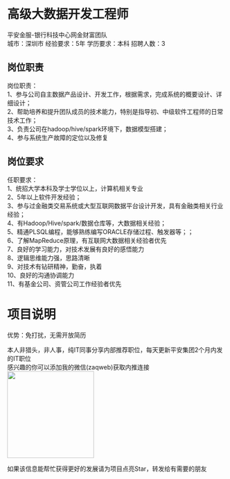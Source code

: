 # 高级大数据开发工程师
平安金服-银行科技中心网金财富团队  
城市：深圳市 经验要求：5年 学历要求：本科  招聘人数：3

## 岗位职责
岗位职责：   
1、参与公司自主数据产品设计、开发工作，根据需求，完成系统的概要设计、详细设计；   
2、帮助培养和提升团队成员的技术能力，特别是指导初、中级软件工程师的日常技术工作；   
3、负责公司在hadoop/hive/spark环境下，数据模型搭建；   
4、参与系统生产故障的定位以及修复

## 岗位要求
任职要求：   
1、统招大学本科及学士学位以上，计算机相关专业   
2、5年以上软件开发经验；   
3、参与过金融类交易系统或大型互联网数据平台设计开发，具有金融类相关行业经验；   
4、有Hadoop/Hive/spark/数据仓库等，大数据相关经验；   
5、精通PLSQL编程，能够熟练编写ORACLE存储过程、触发器等；；   
6、了解MapReduce原理，有互联网大数据相关经验者优先   
7、良好的学习能力，对技术发展有良好的感悟能力   
8、逻辑思维能力强，思路清晰   
9、对技术有钻研精神，勤奋，执着   
10、良好的沟通协调能力   
11、有基金公司、资管公司工作经验者优先

# 项目说明

优势：免打扰，无需开放简历

本人非猎头，非人事，纯IT同事分享内部推荐职位，每天更新平安集团2个月内发的IT职位  
感兴趣的你可以添加我的微信(zaqweb)获取内推连接  
<img src="https://github.com/zaqweb/PA-IT-JOBS/blob/master/WechatICode.jpeg"  height="200" width="200">

如果该信息能帮忙获得更好的发展请为项目点亮Star，转发给有需要的朋友




